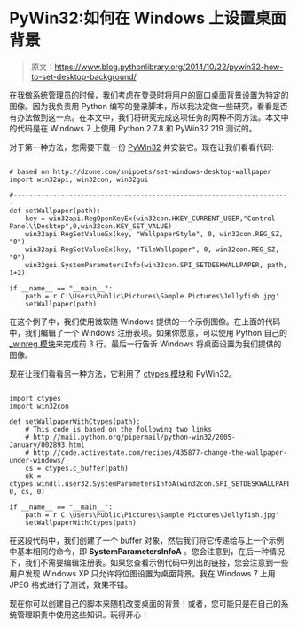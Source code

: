 # PyWin32:如何在 Windows 上设置桌面背景

> 原文：<https://www.blog.pythonlibrary.org/2014/10/22/pywin32-how-to-set-desktop-background/>

在我做系统管理员的时候，我们考虑在登录时将用户的窗口桌面背景设置为特定的图像。因为我负责用 Python 编写的登录脚本，所以我决定做一些研究，看看是否有办法做到这一点。在本文中，我们将研究完成这项任务的两种不同方法。本文中的代码是在 Windows 7 上使用 Python 2.7.8 和 PyWin32 219 测试的。

对于第一种方法，您需要下载一份 [PyWin32](http://sourceforge.net/projects/pywin32/) 并安装它。现在让我们看看代码:

```

# based on http://dzone.com/snippets/set-windows-desktop-wallpaper
import win32api, win32con, win32gui

#----------------------------------------------------------------------
def setWallpaper(path):
    key = win32api.RegOpenKeyEx(win32con.HKEY_CURRENT_USER,"Control Panel\\Desktop",0,win32con.KEY_SET_VALUE)
    win32api.RegSetValueEx(key, "WallpaperStyle", 0, win32con.REG_SZ, "0")
    win32api.RegSetValueEx(key, "TileWallpaper", 0, win32con.REG_SZ, "0")
    win32gui.SystemParametersInfo(win32con.SPI_SETDESKWALLPAPER, path, 1+2)

if __name__ == "__main__":
    path = r'C:\Users\Public\Pictures\Sample Pictures\Jellyfish.jpg'
    setWallpaper(path)

```

在这个例子中，我们使用微软随 Windows 提供的一个示例图像。在上面的代码中，我们编辑了一个 Windows 注册表项。如果你愿意，可以使用 Python 自己的 [_winreg 模块](https://docs.python.org/2/library/_winreg.html)来完成前 3 行。最后一行告诉 Windows 将桌面设置为我们提供的图像。

现在让我们看看另一种方法，它利用了 [ctypes 模块](https://docs.python.org/2/library/ctypes.html)和 PyWin32。

```

import ctypes
import win32con

def setWallpaperWithCtypes(path):
    # This code is based on the following two links
    # http://mail.python.org/pipermail/python-win32/2005-January/002893.html
    # http://code.activestate.com/recipes/435877-change-the-wallpaper-under-windows/
    cs = ctypes.c_buffer(path)
    ok = ctypes.windll.user32.SystemParametersInfoA(win32con.SPI_SETDESKWALLPAPER, 0, cs, 0)

if __name__ == "__main__":
    path = r'C:\Users\Public\Pictures\Sample Pictures\Jellyfish.jpg'
    setWallpaperWithCtypes(path)

```

在这段代码中，我们创建了一个 buffer 对象，然后我们将它传递给与上一个示例中基本相同的命令，即 **SystemParametersInfoA** 。您会注意到，在后一种情况下，我们不需要编辑注册表。如果您查看示例代码中列出的链接，您会注意到一些用户发现 Windows XP 只允许将位图设置为桌面背景。我在 Windows 7 上用 JPEG 格式进行了测试，效果不错。

现在你可以创建自己的脚本来随机改变桌面的背景！或者，您可能只是在自己的系统管理职责中使用这些知识。玩得开心！